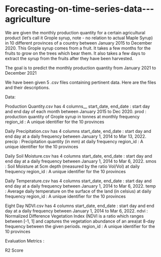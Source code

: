 # Forecasting-on-time-series-data---agriculture

We are given the monthly production quantity for a certain agricultural product (let’s call it Grople syrup, note - no relation to actual Maple Syrup) in 10 different provinces of a country between January 2015 to December 2020. This Grople syrup comes from a fruit. It takes a few months for the fruits to grow on the trees which bear them. It also takes a few days to extract the syrup from the fruits after they have been harvested.

The goal is to predict the monthly production quantity from January 2021 to December 2021

We have been given 5 .csv files containing pertinent data. Here are the files and their descriptions.

Data:
  
Production Quantity.csv has 4 columns__
start_date, end_date   : start day and end day of each month between January
                         2015 to Dec 2020. 
prod                   : production quantity of Grople syrup in tonnes at monthly frequency
region_id              : A unique identifier for the 10 provinces 



Daily Precipitation.csv has 4 columns
start_date, end_date   : start day and end day at a daily frequency between January 1, 2014 to Mar 13, 2022.
precip                 : Precipitation quantity (in mm) at daily frequency
region_id              : A unique identifier for the 10 provinces

Daily Soil Moisture.csv has 4 columns
start_date, end_date   : start day and end day at a daily frequency between January 1, 2014 to Mar 6, 2022.
smos                   : Soil Moisture at 5cm depth (measured by the ratio Vol/Vol) at daily frequency
region_id              : A unique identifier for the 10 provinces

Daily Temperature.csv has 4 columns
start_date, end_date   : start day and end day at a daily frequency between January 1, 2014 to Mar 6, 2022.
temp                   : Average daily temperature on the surface of the land (in celsius) at daily frequency
region_id              : A unique identifier for the 10 provinces

Eight Day NDVI.csv has 4 columns
start_date, end_date   : start day and end day at a daily frequency between January 1, 2014 to Mar 6, 2022.
ndvi                   : Normalized Difference Vegetation Index (NDVI is a ratio which ranges between [-1, 1] and captures the vegetation abundance of an            area)at 8-day frequency between the given periods.
region_id              : A unique identifier for the 10 provinces

Evaluation Metrics :

R2 Score
